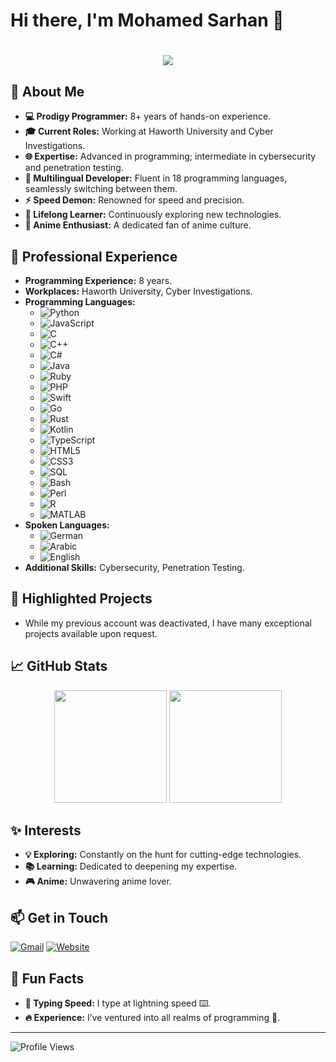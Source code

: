# Hi there, I'm Mohamed Sarhan 👋

<h1 align="center">
  <img src='https://readme-typing-svg.herokuapp.com/?font=Righteous&size=60&duration=6000&center=true&vCenter=true&width=1600&height=140&lines=%E2%9C%A8+Hi+there+%F0%9F%91%8B+I%27m+Mohamed+Sarhan'>
</h1>

## 🌟 About Me
- **💻 Prodigy Programmer:** 8+ years of hands-on experience.
- **🎓 Current Roles:** Working at Haworth University and Cyber Investigations.
- **🌐 Expertise:** Advanced in programming; intermediate in cybersecurity and penetration testing.
- **🚀 Multilingual Developer:** Fluent in 18 programming languages, seamlessly switching between them.
- **⚡ Speed Demon:** Renowned for speed and precision.
- **🌱 Lifelong Learner:** Continuously exploring new technologies.
- **🎌 Anime Enthusiast:** A dedicated fan of anime culture.

## 💼 Professional Experience
- **Programming Experience:** 8 years.
- **Workplaces:** Haworth University, Cyber Investigations.
- **Programming Languages:**
  - ![Python](https://img.shields.io/badge/Python-3776AB?style=flat&logo=python&logoColor=white)
  - ![JavaScript](https://img.shields.io/badge/JavaScript-F7DF1E?style=flat&logo=javascript&logoColor=black)
  - ![C](https://img.shields.io/badge/C-A8B9CC?style=flat&logo=c&logoColor=white)
  - ![C++](https://img.shields.io/badge/C++-00599C?style=flat&logo=cplusplus&logoColor=white)
  - ![C#](https://img.shields.io/badge/C%23-239120?style=flat&logo=csharp&logoColor=white)
  - ![Java](https://img.shields.io/badge/Java-007396?style=flat&logo=java&logoColor=white)
  - ![Ruby](https://img.shields.io/badge/Ruby-CC342D?style=flat&logo=ruby&logoColor=white)
  - ![PHP](https://img.shields.io/badge/PHP-777BB4?style=flat&logo=php&logoColor=white)
  - ![Swift](https://img.shields.io/badge/Swift-FA7343?style=flat&logo=swift&logoColor=white)
  - ![Go](https://img.shields.io/badge/Go-00ADD8?style=flat&logo=go&logoColor=white)
  - ![Rust](https://img.shields.io/badge/Rust-000000?style=flat&logo=rust&logoColor=white)
  - ![Kotlin](https://img.shields.io/badge/Kotlin-0095D5?style=flat&logo=kotlin&logoColor=white)
  - ![TypeScript](https://img.shields.io/badge/TypeScript-3178C6?style=flat&logo=typescript&logoColor=white)
  - ![HTML5](https://img.shields.io/badge/HTML5-E34F26?style=flat&logo=html5&logoColor=white)
  - ![CSS3](https://img.shields.io/badge/CSS3-1572B6?style=flat&logo=css3&logoColor=white)
  - ![SQL](https://img.shields.io/badge/SQL-4479A1?style=flat&logo=postgresql&logoColor=white)
  - ![Bash](https://img.shields.io/badge/Bash-4EAA25?style=flat&logo=gnu-bash&logoColor=white)
  - ![Perl](https://img.shields.io/badge/Perl-39457E?style=flat&logo=perl&logoColor=white)
  - ![R](https://img.shields.io/badge/R-276DC3?style=flat&logo=r&logoColor=white)
  - ![MATLAB](https://img.shields.io/badge/MATLAB-0076A8?style=flat&logo=mathworks&logoColor=white)
- **Spoken Languages:**
  - ![German](https://img.shields.io/badge/German-000000?style=flat&logo=german&logoColor=white)
  - ![Arabic](https://img.shields.io/badge/Arabic-007A3D?style=flat&logo=arabic&logoColor=white)
  - ![English](https://img.shields.io/badge/English-0077B5?style=flat&logo=english&logoColor=white)
- **Additional Skills:** Cybersecurity, Penetration Testing.

## 🚀 Highlighted Projects
- While my previous account was deactivated, I have many exceptional projects available upon request.

## 📈 GitHub Stats
<div align="center">
  <img height="180em" src="https://github-readme-stats.vercel.app/api?username=Mohamed2007Sarhan&show_icons=true&theme=radical"/>
  <img height="180em" src="https://github-readme-stats.vercel.app/api/top-langs/?username=Mohamed2007Sarhan&layout=compact&theme=radical"/>
</div>

## ✨ Interests
- **💡 Exploring:** Constantly on the hunt for cutting-edge technologies.
- **📚 Learning:** Dedicated to deepening my expertise.
- **🎮 Anime:** Unwavering anime lover.

## 📫 Get in Touch
[![Gmail](https://img.shields.io/badge/Gmail-D14836?style=flat&logo=gmail&logoColor=white)](mailto:sarhanmuhammad584@gmail.com)
[![Website](https://img.shields.io/badge/Website-000000?style=flat&logo=netlify&logoColor=white)](https://prof7mohamed-sarhan.netlify.app/)

## 🎉 Fun Facts
- **💬 Typing Speed:** I type at lightning speed ⌨️.
- **🔥 Experience:** I’ve ventured into all realms of programming 💼.

---

![Profile Views](https://komarev.com/ghpvc/?username=Mohamed2007Sarhan&color=blueviolet)


